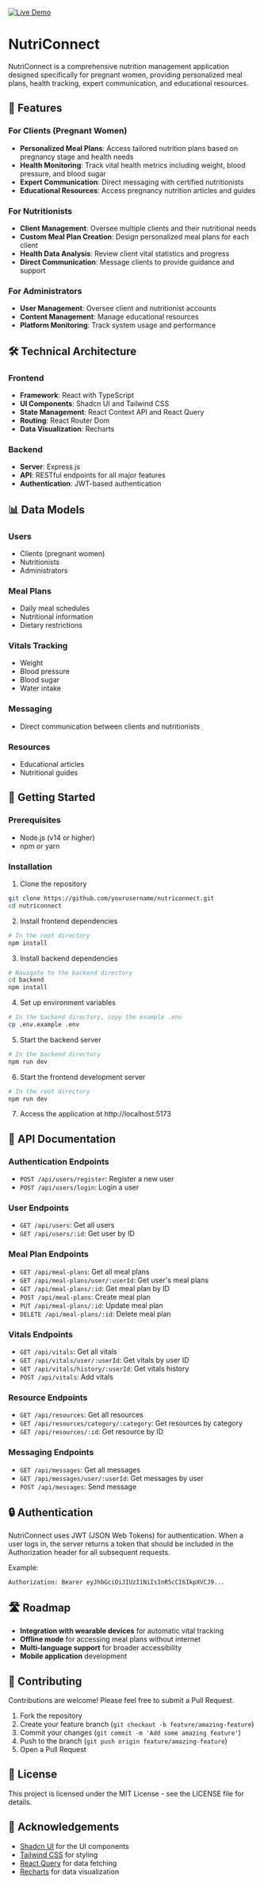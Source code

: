 
[![Live Demo](https://img.shields.io/badge/Live-Demo-green?style=for-the-badge)](https://week-8-capstone-project-and-presentation-k31vin.vercel.app)

# NutriConnect 

NutriConnect is a comprehensive nutrition management application designed specifically for pregnant women, providing personalized meal plans, health tracking, expert communication, and educational resources.

## 🌟 Features

### For Clients (Pregnant Women)
- **Personalized Meal Plans**: Access tailored nutrition plans based on pregnancy stage and health needs
- **Health Monitoring**: Track vital health metrics including weight, blood pressure, and blood sugar
- **Expert Communication**: Direct messaging with certified nutritionists
- **Educational Resources**: Access pregnancy nutrition articles and guides

### For Nutritionists
- **Client Management**: Oversee multiple clients and their nutritional needs
- **Custom Meal Plan Creation**: Design personalized meal plans for each client
- **Health Data Analysis**: Review client vital statistics and progress
- **Direct Communication**: Message clients to provide guidance and support

### For Administrators
- **User Management**: Oversee client and nutritionist accounts
- **Content Management**: Manage educational resources
- **Platform Monitoring**: Track system usage and performance

## 🛠️ Technical Architecture

### Frontend
- **Framework**: React with TypeScript
- **UI Components**: Shadcn UI and Tailwind CSS
- **State Management**: React Context API and React Query
- **Routing**: React Router Dom
- **Data Visualization**: Recharts

### Backend
- **Server**: Express.js
- **API**: RESTful endpoints for all major features
- **Authentication**: JWT-based authentication

## 📊 Data Models

### Users
- Clients (pregnant women)
- Nutritionists
- Administrators

### Meal Plans
- Daily meal schedules
- Nutritional information
- Dietary restrictions

### Vitals Tracking
- Weight
- Blood pressure
- Blood sugar
- Water intake

### Messaging
- Direct communication between clients and nutritionists

### Resources
- Educational articles
- Nutritional guides

## 🚀 Getting Started

### Prerequisites
- Node.js (v14 or higher)
- npm or yarn

### Installation

1. Clone the repository
```sh
git clone https://github.com/yourusername/nutriconnect.git
cd nutriconnect
```

2. Install frontend dependencies
```sh
# In the root directory
npm install
```

3. Install backend dependencies
```sh
# Navigate to the backend directory
cd backend
npm install
```

4. Set up environment variables
```sh
# In the backend directory, copy the example .env
cp .env.example .env
```

5. Start the backend server
```sh
# In the backend directory
npm run dev
```

6. Start the frontend development server
```sh
# In the root directory
npm run dev
```

7. Access the application at http://localhost:5173

## 📝 API Documentation

### Authentication Endpoints
- `POST /api/users/register`: Register a new user
- `POST /api/users/login`: Login a user

### User Endpoints
- `GET /api/users`: Get all users
- `GET /api/users/:id`: Get user by ID

### Meal Plan Endpoints
- `GET /api/meal-plans`: Get all meal plans
- `GET /api/meal-plans/user/:userId`: Get user's meal plans
- `GET /api/meal-plans/:id`: Get meal plan by ID
- `POST /api/meal-plans`: Create meal plan
- `PUT /api/meal-plans/:id`: Update meal plan
- `DELETE /api/meal-plans/:id`: Delete meal plan

### Vitals Endpoints
- `GET /api/vitals`: Get all vitals
- `GET /api/vitals/user/:userId`: Get vitals by user ID
- `GET /api/vitals/history/:userId`: Get vitals history
- `POST /api/vitals`: Add vitals

### Resource Endpoints
- `GET /api/resources`: Get all resources
- `GET /api/resources/category/:category`: Get resources by category
- `GET /api/resources/:id`: Get resource by ID

### Messaging Endpoints
- `GET /api/messages`: Get all messages
- `GET /api/messages/user/:userId`: Get messages by user
- `POST /api/messages`: Send message

## 🔒 Authentication

NutriConnect uses JWT (JSON Web Tokens) for authentication. When a user logs in, the server returns a token that should be included in the Authorization header for all subsequent requests.

Example:
```
Authorization: Bearer eyJhbGciOiJIUzI1NiIsInR5cCI6IkpXVCJ9...
```

## 🛣️ Roadmap

- **Integration with wearable devices** for automatic vital tracking
- **Offline mode** for accessing meal plans without internet
- **Multi-language support** for broader accessibility
- **Mobile application** development

## 👥 Contributing

Contributions are welcome! Please feel free to submit a Pull Request.

1. Fork the repository
2. Create your feature branch (`git checkout -b feature/amazing-feature`)
3. Commit your changes (`git commit -m 'Add some amazing feature'`)
4. Push to the branch (`git push origin feature/amazing-feature`)
5. Open a Pull Request

## 📄 License

This project is licensed under the MIT License - see the LICENSE file for details.

## 🙏 Acknowledgements

- [Shadcn UI](https://ui.shadcn.com/) for the UI components
- [Tailwind CSS](https://tailwindcss.com/) for styling
- [React Query](https://tanstack.com/query) for data fetching
- [Recharts](https://recharts.org/) for data visualization
